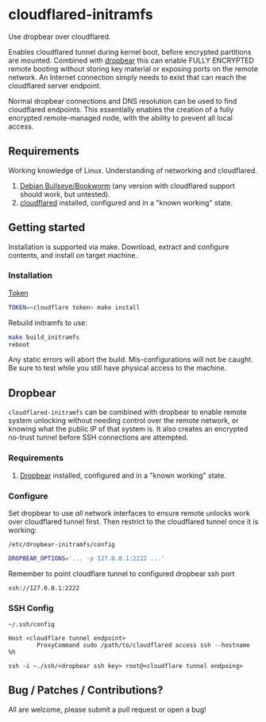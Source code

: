 # cloudflared-initramfs

Use dropbear over cloudflared.

Enables cloudflared tunnel during kernel boot, before encrypted partitions
are mounted. Combined with [dropbear](https://github.com/mkj/dropbear) this
can enable FULLY ENCRYPTED remote booting without storing key material or
exposing ports on the remote network. An Internet connection simply needs to
exist that can reach the cloudflared server endpoint.

Normal dropbear connections and DNS resolution can be used to find cloudflared
endpoints.
This essentially enables the creation of a fully encrypted remote-managed 
node, with the ability to prevent all local access.

## Requirements

Working knowledge of Linux. Understanding of networking and cloudflared.

1. [Debian Bullseye/Bookworm](https://debian.org) (any version with cloudflared
   support should work, but untested).
2. [cloudflared](https://developers.cloudflare.com/cloudflare-one/connections/connect-networks/) installed, configured and in a
   "known working" state.

## Getting started

Installation is supported via make.
Download, extract and configure contents, and install on target machine.

### Installation
[Token](https://developers.cloudflare.com/cloudflare-one/connections/connect-networks/configure-tunnels/remote-management/#view-the-tunnel-token)
```bash
TOKEN=<cloudflare token> make install
```
Rebuild initramfs to use:

```bash
make build_initramfs
reboot
```

Any static errors will abort the build. Mis-configurations will not be caught.
Be sure to test while you still have physical access to the machine.

## Dropbear

`cloudflared-initramfs` can be combined with dropbear to enable remote system
unlocking without needing control over the remote network, or knowing what the
public IP of that system is. It also creates an encrypted no-trust tunnel
before SSH connections are attempted.

### Requirements

1. [Dropbear](https://github.com/mkj/dropbear) installed, configured and in a
   "known working" state.

### Configure

Set dropbear to use *all* network interfaces to ensure remote unlocks work over
cloudflared tunnel first. Then restrict to the cloudflared tunnel once it is working:

`/etc/dropbear-initramfs/config`

```bash
DROPBEAR_OPTIONS='... -p 127.0.0.1:2222 ...'
```
Remember to point cloudflare tunnel to configured dropbear ssh port

`ssh://127.0.0.1:2222`

### SSH Config
`~/.ssh/config`
```
Host <cloudflare tunnel endpoint>
        ProxyCommand sudo /path/to/cloudflared access ssh --hostname %h
```
`ssh -i ~./ssh/<dropbear ssh key> root@<cloudflare tunnel endpoing> `

## Bug / Patches / Contributions?

All are welcome, please submit a pull request or open a bug!
